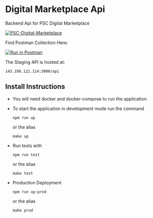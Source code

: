 # Digital Marketplace Api
Backend Api for PSC Digital Marketplace

[![PSC-Digital-Marketplace](https://circleci.com/gh/PSC-Digital-Marketplace/digital-marketplace-api.svg?style=svg&circle-token=4b4c7afc779ccef13877306f01c81891f9cf01b7)](https://circleci.com/gh/PSC-Digital-Marketplace/digital-marketplace-api)

Find Postman Collection Here:

[![Run in Postman](https://run.pstmn.io/button.svg)](https://app.getpostman.com/run-collection/0326ac786eedfee8c112)

The Staging API is hosted at: 
```
143.198.122.114:3000/api
```

## Install Instructions

- You will need docker and docker-compose to run the application.
- To start the application in development mode run the command

    ```
    npm run up
    ```
    or the alias 
    ```
    make up
    ```
- Run tests with
    ```
    npm run test
    ```
    or the alias
    ```
    make test
    ```
- Production Deployment
    ```
    npm run up:prod
    ```
    or the alias
    ```
    make prod
    ```

    

